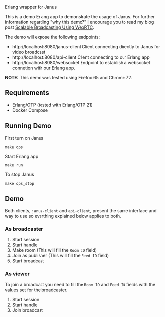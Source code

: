 Erlang wrapper for Janus

This is a demo Erlang app to demonstrate the usage of Janus. For further information regarding "why this demo?" I encourage you to read my blog post [Scalable Broadcasting Using WebRTC](https://dev.to/aminarria/scalable-broadcasting-using-webrtc-2984).

The demo will expose the following endpoints:
- http://localhost:8080/janus-client Client connecting directly to Janus for video broadcast
- http://localhost:8080/api-client Client connecting to our Erlang app
- http://localhost:8080/websocket Endpoint to establish a websocket connetion with our Erlang app.

**NOTE:** This demo was tested using Firefox 65 and Chrome 72.

## Requirements
- Erlang/OTP (tested with Erlang/OTP 21)
- Docker Compose

## Running Demo
First turn on Janus

```
make ops
```

Start Erlang app

```
make run
```

To stop Janus

```
make ops_stop
```

## Demo

Both clients, `janus-client` and `api-client`, present the same interface and way to use so everthing explained below applies to both.

### As broadcaster

1. Start session
1. Start handle
1. Make room (This will fill the `Room ID` field)
1. Join as publisher (This will fill the `Feed ID` field)
1. Start broadcast

### As viewer

To join a broadcast you need to fill the `Room ID` and `Feed ID` fields with the values set for the broadcaster.

1. Start session
1. Start handle
1. Join broadcast
